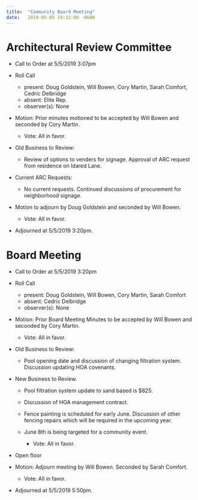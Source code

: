 ```yaml
---
title:  "Community Board Meeting"
date:   2019-05-05 19:32:00 -0600
---
```


# Architectural Review Committee

- Call to Order at 5/5/2019 3:07pm
- Roll Call
    - present: Doug Goldstein, Will Bowen, Cory Martin, Sarah Comfort, Cedric Delbridge
    - absent: Elite Rep. 
    - observer(s): None
- Motion: Prior minutes motioned to be accepted by Will Bowen and seconded by Cory Martin.
  - Vote: All in favor.

- Old Business to Review:
  - Review of options to venders for signage. Approval of ARC request from residence on Idared Lane.

- Current ARC Requests:
  - No current requests. Continued discussions of procurement for neighborhood signage.

- Motion to adjourn by Doug Goldstein and seconded by Will Bowen.
  - Vote: All in favor.
- Adjourned at 5/5/2019 3:20pm.

# Board Meeting

- Call to Order at 5/5/2019 3:20pm
- Roll Call
    - present: Doug Goldstein, Will Bowen, Cory Martin, Sarah Comfort
    - absent: Cedric Delbridge
    - observer(s): None

- Motion: Prior Board Meeting Minutes to be accepted by Will Bowen and seconded by Cory Martin.
  - Vote: All in favor.

- Old Business to Review:
  - Pool opening date and discussion of changing filtration system. Discussion updating HOA covenants.

- New Business to Review.
  - Pool filtration system update to sand based is $825.
  - Discussion of HOA management contract.
  - Fence painting is scheduled for early June. Discussion of other fencing repairs which will be required in the upcoming year.
  - June 8th is being targeted for a community event.

    - Vote: All in favor.

- Open floor
- Motion: Adjourn meeting by Will Bowen. Seconded by Sarah Comfort. 
  - Vote: All in favor.
- Adjourned at 5/5/2019 5:50pm.
